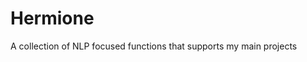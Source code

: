 <h1 align='centre'>Hermione</h1>

A collection of NLP focused functions that supports my main projects